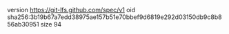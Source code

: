 version https://git-lfs.github.com/spec/v1
oid sha256:3b19b67a7edd38975ae157b51e70bbef9d6819e292d03150db9c8b856ab30951
size 94

